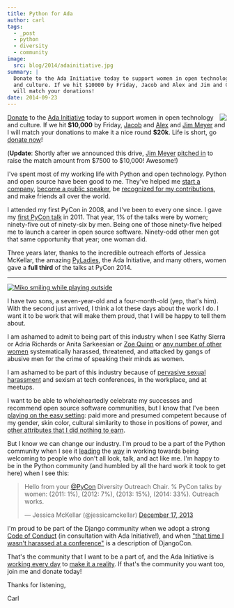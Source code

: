 ```yaml
---
title: Python for Ada
author: carl
tags:
  - _post
  - python
  - diversity
  - community
image:
  src: blog/2014/adainitiative.jpg
summary: |
  Donate to the Ada Initiative today to support women in open technology
  and culture. If we hit $10000 by Friday, Jacob and Alex and Jim and Carl
  will match your donations!
date: 2014-09-23
---
```


<a href="https://supportada.org/?campaign=python"><img style="float: right;" src="/assets/images/blog/2014/Ada-Initiative-color-sticker-208x300.png"></a>

[Donate] to the [Ada Initiative] today to support women in open
technology and culture. If we hit **\$10,000** by Friday, [Jacob] and
[Alex] and [Jim Meyer] and I will match your donations to make it a nice
round **\$20k**. Life is short, go [donate now][donate]!

(**Update**: Shortly after we announced this drive, [Jim Meyer][]
[pitched in] to raise the match amount from $7500 to $10,000! Awesome!)

I've spent most of my working life with Python and open technology.
Python and open source have been good to me. They've helped me [start a
company], [become a public speaker], be [recognized for my
contributions], and make friends all over the world.

I attended my first PyCon in 2008, and I've been to every one since. I
gave my [first PyCon talk] in 2011. That year, 1% of the talks were by
women; ninety-five out of ninety-six by men. Being one of those
ninety-five helped me to launch a career in open source software.
Ninety-odd other men got that same opportunity that year; one woman did.

Three years later, thanks to the incredible outreach efforts of Jessica
McKellar, the amazing [PyLadies], the Ada Initiative, and many others,
women gave a **full third** of the talks at PyCon 2014.

---

[<img src="/assets/images/blog/2014/miko.jpg" class="align-left size-quarter align-left size-quarter" alt="Miko smiling while playing outside" />][donate]

I have two sons, a seven-year-old and a four-month-old (yep, that's
him). With the second just arrived, I think a lot these days about the
work I do. I want it to be work that will make them proud, that I will
be happy to tell them about.

I am ashamed to admit to being part of this industry when I see Kathy
Sierra or Adria Richards or Anita Sarkeesian or [Zoe Quinn] or [any
number of other women] systematically harassed, threatened, and attacked
by gangs of abusive men for the crime of speaking their minds as women.

I am ashamed to be part of this industry because of [pervasive sexual
harassment] and sexism at tech conferences, in the workplace, and at
meetups.

I want to be able to wholeheartedly celebrate my successes and recommend
open source software communities, but I know that I've been [playing on
the easy setting][]: paid more and presumed competent because of my
gender, skin color, cultural similarity to those in positions of power,
and [other attributes that I did nothing to earn].

But I know we can change our industry. I'm proud to be a part of the
Python community when I see it [leading] the [way] in working towards
being welcoming to people who don't all look, talk, and act like me. I'm
happy to be in the Python community (and humbled by all the hard work it
took to get here) when I see this:

<blockquote class="twitter-tweet" lang="en"><p>Hello from your <a href="https://twitter.com/pycon">@PyCon</a> Diversity Outreach Chair. % PyCon talks by women: (2011: 1%), (2012: 7%), (2013: 15%), (2014: 33%). Outreach works.</p>&mdash; Jessica McKellar (@jessicamckellar) <a href="https://twitter.com/jessicamckellar/status/413009020522221568">December 17, 2013</a></blockquote>
<script async src="//platform.twitter.com/widgets.js" charset="utf-8"></script>

I'm proud to be part of the Django community when we adopt a strong
[Code of Conduct] (in consultation with Ada Initiative!), and when
["that time I wasn't harassed at a conference"] is a description of
DjangoCon.

That's the community that I want to be a part of, and the Ada Initiative
is [working every day] to [make it a reality]. If that's the community
you want too, join me and donate today!

Thanks for listening,

Carl

[donate]: https://supportada.org/?campaign=python
[ada initiative]: http://adainitiative.org/
[jacob]: http://jacobian.org/
[alex]: http://alexgaynor.net/
[jim meyer]: http://blog.geekdaily.org
[pitched in]: https://twitter.com/purp/status/514453504253886464
[start a company]: /2013/12/30/sixth-year/
[become a public speaker]: http://pyvideo.org/speaker/35/carl-meyer
[recognized for my contributions]: https://docs.djangoproject.com/en/dev/internals/team/
[first pycon talk]: http://pyvideo.org/video/389/pycon-2011--reverse-engineering-ian-bicking--39-s
[pyladies]: http://www.pyladies.com/
[zoe quinn]: http://www.cracked.com/blog/5-things-i-learned-as-internets-most-hated-person/
[any number of other women]: http://geekfeminism.wikia.com/wiki/Timeline_of_incidents
[pervasive sexual harassment]: http://anontechlady.wordpress.com/2014/08/04/my-first-oscon/
[playing on the easy setting]: http://whatever.scalzi.com/2012/05/15/straight-white-male-the-lowest-difficulty-setting-there-is/
[other attributes that i did nothing to earn]: http://www.confreaks.com/videos/4454-DjangoCon2014-all-you-need-is-l
[leading]: http://www.forbes.com/sites/women2/2013/04/09/record-number-of-women-give-tech-talks-at-pycon-2013/
[way]: http://adainitiative.org/2012/10/leading-open-source-conference-pycon-us-shares-responsereport-guidelines-for-harassment/
[code of conduct]: https://www.djangoproject.com/conduct/
["that time i wasn't harassed at a conference"]: http://geekfeminism.org/2013/08/15/that-time-i-wasnt-harassed-at-a-conference/
[working every day]: http://adainitiative.org/what-we-do/workshops-and-training/
[make it a reality]: http://adacamp.org/
